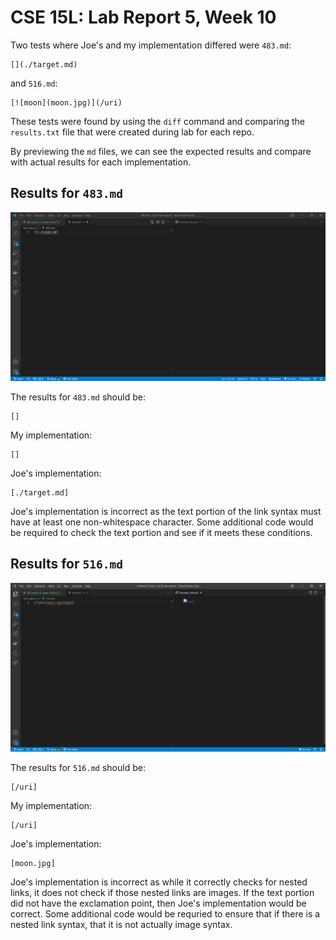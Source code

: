 # CSE 15L: Lab Report 5, Week 10 

Two tests where Joe's and my implementation differed were `483.md`:

```
[](./target.md)
```

and `516.md`:

```
[![moon](moon.jpg)](/uri)
```

These tests were found by using the `diff` command and comparing the `results.txt` file that were created during lab for each repo. 

By previewing the `md` files, we can see the expected results and compare with actual results for each implementation. 

## Results for `483.md`

![1](./1.PNG)

The results for `483.md` should be: 

```
[]
```

My implementation:
```
[]
```

Joe's implementation: 
```
[./target.md]
```

Joe's implementation is incorrect as the text portion of the link syntax must have at least one non-whitespace character. Some additional code would be required to check the text portion and see if it meets these conditions. 

## Results for `516.md`

![2](./2.PNG)

The results for `516.md` should be: 

```
[/uri]
```

My implementation: 

```
[/uri]
```

Joe's implementation: 
```
[moon.jpg]
```

Joe's implementation is incorrect as while it correctly checks for nested links, it does not check if those nested links are images. If the text portion did not have the exclamation point, then Joe's implementation would be correct. Some additional code would be requried to ensure that if there is a nested link syntax, that it is not actually image syntax. 